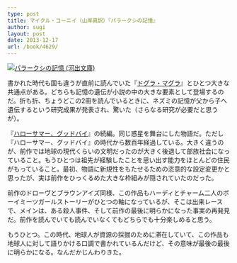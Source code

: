 ```yaml
---
type: post
title: マイクル・コーニイ（山岸真訳）『パラークシの記憶』
author: sugi
layout: post
date: 2013-12-17
url: /book/4629/
---
```

<a href="http://www.amazon.co.jp/exec/obidos/ASIN/4309463908/chezsugi-22/ref=nosim/" onclick="_gaq.push(['_trackEvent', 'outbound-article', 'http://www.amazon.co.jp/exec/obidos/ASIN/4309463908/chezsugi-22/ref=nosim/', '']);" name="amazletlink" target="_blank"><img src="http://i0.wp.com/ecx.images-amazon.com/images/I/61zbDArg-tL._SL160_.jpg?w=660" alt="パラークシの記憶 (河出文庫)" class="alignleft"  data-recalc-dims="1" /></a>

書かれた時代も国も違うが直前に読んでいた『<a href="http://asharpminor.com/book/4595/" onclick="_gaq.push(['_trackEvent', 'outbound-article', 'http://asharpminor.com/book/4595/', 'ドグラ・マグラ']);" title="夢野久作『ドグラ・マグラ』" target="_blank">ドグラ・マグラ</a>』とひとつ大きな共通点がある。どちらも記憶の遺伝が小説の中の大きな要素として登場するのだ。折も折、ちょうどこの2冊を読んでいるときに、ネズミの記憶が父から子へ遺伝するという研究成果が発表され、驚いた（さらなる研究が必要だと思うが）。

『<a href="http://asharpminor.com/book/1852/" onclick="_gaq.push(['_trackEvent', 'outbound-article', 'http://asharpminor.com/book/1852/', 'ハローサマー、グッドバイ']);" title="M・コーニイ（山岸真訳）『ハローサマー、グッドバイ』" target="_blank">ハローサマー、グッドバイ</a>』の続編。同じ惑星を舞台にした物語だ。ただし『ハローサマー、グッドバイ』の時代から数百年経過している。大きく違うのが、前作では地球の現代くらいの文明だったのが大きく後退して部族社会になっていること。もうひとつは祖先が経験したことを思い出す能力をほとんどの住民がもっていること。最初、物語に新規性をもたせるための恣意的な設定変更かと思ったが、実は前作をひっくるめた大きな枠組みが隠されていたのだった。

前作のドローヴとブラウンアイズ同様、この作品もハーディとチャーム二人のボーイミーツガールストーリーがひとつの軸になっているが、そこは出来レースで、メインは、ある殺人事件、そして前作の最後に明らかになった事実の再発見だ。前作を読んでいても読んでいなくてもどちらでも十分楽しめると思う。

もうひとつ。この時代、地球人が資源の採掘のために滞在していて、この作品も地球人に対して語りかける口調で書かれているんだけど、その意味が最後の最後に明らかになる。なんだかじんわりきた。
